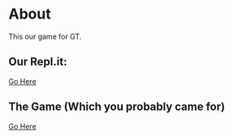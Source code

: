 # About
This our game for GT.


## Our Repl.it:

[Go Here](https://repl.it/@impozible1/Game-For-GT#index.html)


## The Game (Which you probably came for)

[Go Here](https://game-for-gt.impozible1.repl.co/)
